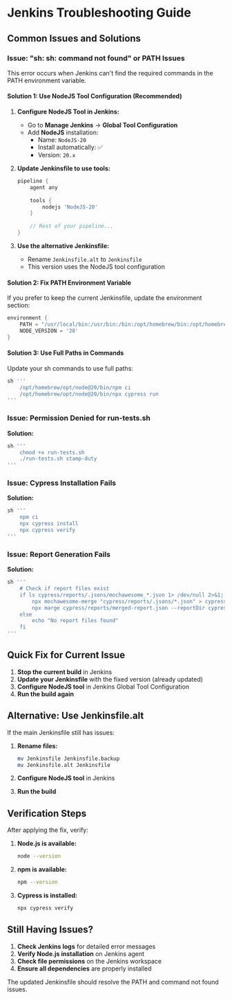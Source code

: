 # Jenkins Troubleshooting Guide

## Common Issues and Solutions

### Issue: "sh: sh: command not found" or PATH Issues

This error occurs when Jenkins can't find the required commands in the PATH environment variable.

#### Solution 1: Use NodeJS Tool Configuration (Recommended)

1. **Configure NodeJS Tool in Jenkins:**
   - Go to **Manage Jenkins** → **Global Tool Configuration**
   - Add **NodeJS** installation:
     - Name: `NodeJS-20`
     - Install automatically: ✅
     - Version: `20.x`

2. **Update Jenkinsfile to use tools:**
   ```groovy
   pipeline {
       agent any
       
       tools {
           nodejs 'NodeJS-20'
       }
       
       // Rest of your pipeline...
   }
   ```

3. **Use the alternative Jenkinsfile:**
   - Rename `Jenkinsfile.alt` to `Jenkinsfile`
   - This version uses the NodeJS tool configuration

#### Solution 2: Fix PATH Environment Variable

If you prefer to keep the current Jenkinsfile, update the environment section:

```groovy
environment {
    PATH = "/usr/local/bin:/usr/bin:/bin:/opt/homebrew/bin:/opt/homebrew/opt/node@20/bin:${PATH}"
    NODE_VERSION = '20'
}
```

#### Solution 3: Use Full Paths in Commands

Update your sh commands to use full paths:

```groovy
sh '''
    /opt/homebrew/opt/node@20/bin/npm ci
    /opt/homebrew/opt/node@20/bin/npx cypress run
'''
```

### Issue: Permission Denied for run-tests.sh

**Solution:**
```groovy
sh '''
    chmod +x run-tests.sh
    ./run-tests.sh stamp-duty
'''
```

### Issue: Cypress Installation Fails

**Solution:**
```groovy
sh '''
    npm ci
    npx cypress install
    npx cypress verify
'''
```

### Issue: Report Generation Fails

**Solution:**
```groovy
sh '''
    # Check if report files exist
    if ls cypress/reports/.jsons/mochawesome_*.json 1> /dev/null 2>&1; then
        npx mochawesome-merge "cypress/reports/.jsons/*.json" > cypress/reports/merged-report.json
        npx marge cypress/reports/merged-report.json --reportDir cypress/reports --inline
    else
        echo "No report files found"
    fi
'''
```

## Quick Fix for Current Issue

1. **Stop the current build** in Jenkins
2. **Update your Jenkinsfile** with the fixed version (already updated)
3. **Configure NodeJS tool** in Jenkins Global Tool Configuration
4. **Run the build again**

## Alternative: Use Jenkinsfile.alt

If the main Jenkinsfile still has issues:

1. **Rename files:**
   ```bash
   mv Jenkinsfile Jenkinsfile.backup
   mv Jenkinsfile.alt Jenkinsfile
   ```

2. **Configure NodeJS tool** in Jenkins
3. **Run the build**

## Verification Steps

After applying the fix, verify:

1. **Node.js is available:**
   ```bash
   node --version
   ```

2. **npm is available:**
   ```bash
   npm --version
   ```

3. **Cypress is installed:**
   ```bash
   npx cypress verify
   ```

## Still Having Issues?

1. **Check Jenkins logs** for detailed error messages
2. **Verify Node.js installation** on Jenkins agent
3. **Check file permissions** on the Jenkins workspace
4. **Ensure all dependencies** are properly installed

The updated Jenkinsfile should resolve the PATH and command not found issues.
